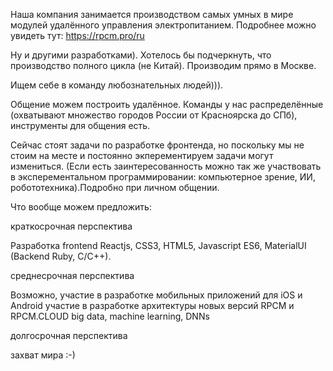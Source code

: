 Наша компания занимается производством самых умных в мире модулей удалённого управления электропитанием. Подробнее можно увидеть тут: https://rpcm.pro/ru

Ну и другими разработками). Хотелось бы подчеркнуть, что производство полного цикла (не Китай). Производим прямо в Москве. 

Ищем себе в команду любознательных людей))). 

Общение можем построить удалённое. Команды у нас распределённые (охватывают множество городов России от Красноярска до СПб), инструменты для общения есть. 

Сейчас стоят задачи по разработке фронтенда, но поскольку мы не стоим на месте и постоянно экперементируем задачи могут измениться. (Если есть заинтересованность можно так же участвовать в эксперементальном программировании: компьютерное зрение, ИИ, робототехника).Подробно при личном общении. 

Что вообще можем предложить:
 

краткосрочная перспектива

Разработка frontend Reactjs, CSS3, HTML5, Javascript ES6, MaterialUI
(Backend Ruby, C/C++). 

среднесрочная перспектива

Возможно, участие в разработке мобильных приложений для iOS и Android
участие в разработке архитектуры новых версий RPCM и RPCM.CLOUD
big data, machine learning, DNNs

долгосрочная перспектива


захват мира :-) 
